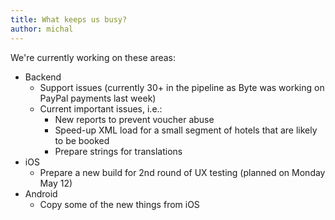 ```yaml
---
title: What keeps us busy?
author: michal
---
```


We're currently working on these areas:

* Backend
  * Support issues (currently 30+ in the pipeline as Byte was working on PayPal payments last week)
  * Current important issues, i.e.:
    * New reports to prevent voucher abuse
    * Speed-up XML load for a small segment of hotels that are likely to be booked
    * Prepare strings for translations
* iOS
  * Prepare a new build for 2nd round of UX testing (planned on Monday May 12)
* Android
  * Copy some of the new things from iOS
